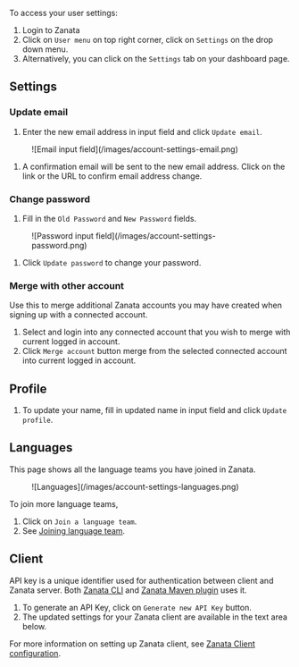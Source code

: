 To access your user settings:

 1. Login to Zanata
 1. Click on `User menu` on top right corner, click on `Settings` on the drop down menu.
 1. Alternatively, you can click on the `Settings` tab on your dashboard page.
 
## Settings

### Update email
 
 1. Enter the new email address in input field and click `Update email`.
  <figure>
  ![Email input field](/images/account-settings-email.png)
  </figure>

 1. A confirmation email will be sent to the new email address. Click on the link or the URL to confirm email address change.

### Change password

 1. Fill in the `Old Password` and `New Password` fields.
  <figure>
   ![Password input field](/images/account-settings-password.png)
  </figure>

 1. Click `Update password` to change your password.
 
### Merge with other account

Use this to merge additional Zanata accounts you may have created when signing up with a connected account.

 1. Select and login into any connected account that you wish to merge with current logged in account.
 1. Click `Merge account` button merge from the selected connected account into current logged in account.

## Profile

1. To update your name, fill in updated name in input field and click `Update profile`.

## Languages

This page shows all the language teams you have joined in Zanata.
 <figure>
   ![Languages](/images/account-settings-languages.png)
 </figure>

To join more language teams,

 1. Click on `Join a language team`.
 1. See [Joining language team](/user-guide/languages/language-team#joining-a-language-team).

## Client

API key is a unique identifier used for authentication between client and Zanata server.
Both [Zanata CLI](http://docs.zanata.org/projects/zanata-client/en/latest/installation) and [Zanata Maven plugin](http://docs.zanata.org/projects/zanata-client/en/latest/maven-plugin/installation/) uses it.

 1. To generate an API Key, click on `Generate new API Key` button.
 1. The updated settings for your Zanata client are available in the text area below.
 
For more information on setting up Zanata client, see [Zanata Client configuration](http://docs.zanata.org/projects/zanata-client/en/latest/configuration/).